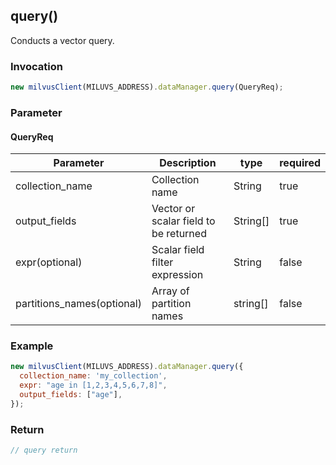 ## query()
Conducts a vector query.

### Invocation 
```javascript
new milvusClient(MILUVS_ADDRESS).dataManager.query(QueryReq);
```

### Parameter
#### QueryReq
| Parameter                  | Description                           | type     | required |
| -------------------------- | ------------------------------------- | -------- | -------- |
| collection_name            | Collection name                       | String   | true     |
| output_fields              | Vector or scalar field to be returned | String[] | true     |
| expr(optional)             | Scalar field filter expression        | String   | false    |
| partitions_names(optional) | Array of partition names              | string[] | false    |

### Example
```javascript
new milvusClient(MILUVS_ADDRESS).dataManager.query({
  collection_name: 'my_collection',
  expr: "age in [1,2,3,4,5,6,7,8]",
  output_fields: ["age"],
});
```
### Return
```javascript
// query return
```
